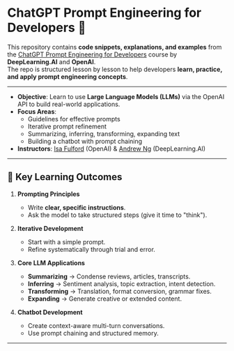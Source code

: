 # ChatGPT Prompt Engineering for Developers 🚀

This repository contains **code snippets, explanations, and examples** from the [ChatGPT Prompt Engineering for Developers](https://learn.deeplearning.ai/courses/chatgpt-prompt-eng/lesson/dfbds/introduction) course by **DeepLearning.AI** and **OpenAI**.  
The repo is structured lesson by lesson to help developers **learn, practice, and apply prompt engineering concepts**.

---

- **Objective**: Learn to use **Large Language Models (LLMs)** via the OpenAI API to build real-world applications.  
- **Focus Areas**:
  - Guidelines for effective prompts  
  - Iterative prompt refinement  
  - Summarizing, inferring, transforming, expanding text  
  - Building a chatbot with prompt chaining  
- **Instructors**: [Isa Fulford](https://openai.com/) (OpenAI) & [Andrew Ng](https://www.deeplearning.ai/) (DeepLearning.AI)  

---

## 🧠 Key Learning Outcomes

1. **Prompting Principles**
   - Write **clear, specific instructions**.  
   - Ask the model to take structured steps (give it time to "think").  

2. **Iterative Development**
   - Start with a simple prompt.  
   - Refine systematically through trial and error.  

3. **Core LLM Applications**
   - **Summarizing** → Condense reviews, articles, transcripts.  
   - **Inferring** → Sentiment analysis, topic extraction, intent detection.  
   - **Transforming** → Translation, format conversion, grammar fixes.  
   - **Expanding** → Generate creative or extended content.  

4. **Chatbot Development**
   - Create context-aware multi-turn conversations.  
   - Use prompt chaining and structured memory.  

---
